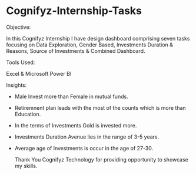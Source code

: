 # Cognifyz-Internship-Tasks

Objective: 

In this Cognifyz Internship I have design dashboard comprising seven tasks focusing on Data Exploration, Gender Based, Investments Duration & Reasons, Source of Investments & Combined Dashboard.

Tools Used: 

Excel & Microsoft Power BI

Insights:
- Male Invest more than Female in mutual funds.
- Retiremnent plan leads with the most of the counts which is more than Education.
- In the terms of Investments Gold is invested more.
- Investments Duration Avenue lies in the range of 3-5 years.
- Average age of Investments is occur in the age of 27-30.

  Thank You Cognifyz Technology for providing opportunity to showcase my skills.
